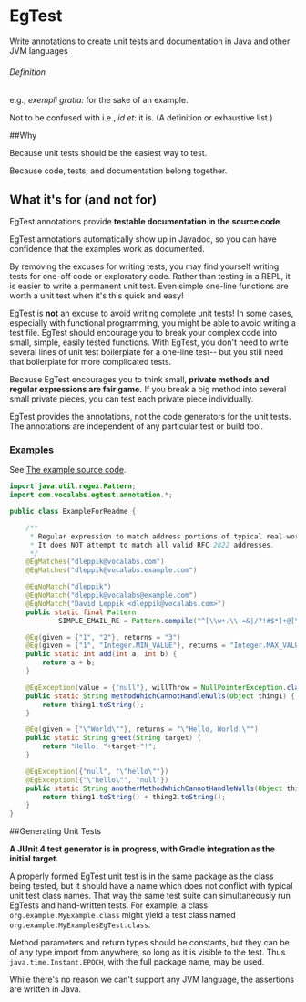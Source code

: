 # EgTest
Write annotations to create unit tests and documentation in Java and other JVM languages

###### Definition
e.g., _exempli gratia:_ for the sake of an example.

Not to be confused with i.e., _id et_: it is. (A definition or exhaustive list.)

##Why

Because unit tests should be the easiest way to test.

Because code, tests, and documentation belong together.

## What it's for (and not for)
EgTest annotations provide **testable documentation in the source code**.

EgTest annotations automatically show up in Javadoc, so you can have confidence that the examples work as documented.

By removing the excuses for writing tests, you may find yourself writing tests for one-off code or exploratory code. 
Rather than testing in a REPL, it is easier to write a permanent unit test. Even simple one-line functions are worth a 
unit test when it's this quick and easy!

EgTest is **not** an excuse to avoid writing complete unit tests! In some cases, especially
with functional programming, you might be able to avoid writing a test file. EgTest should encourage you to 
break your complex code into small, simple, easily tested functions. With EgTest, you don't need to write several lines
of unit test boilerplate for a one-line test-- but you still need that boilerplate for more complicated tests.

Because EgTest encourages you to think small, **private methods and regular expressions are fair game.** If you break a 
big method into several small private pieces, you can test each private piece individually.

EgTest provides the annotations, not the code generators for the unit tests. The annotations are independent of any
particular test or build tool.

### Examples

See [The example source code](https://github.com/dleppik/EgTest/tree/master/annotation-examples/src/main/java/com/vocalabs/egtest/example).

```Java
import java.util.regex.Pattern;
import com.vocalabs.egtest.annotation.*;

public class ExampleForReadme {

    /**
     * Regular expression to match address portions of typical real-world email addresses.
     * It does NOT attempt to match all valid RFC 2822 addresses.
     */
    @EgMatches("dleppik@vocalabs.com")
    @EgMatches("dleppik@vocalabs.example.com")

    @EgNoMatch("dleppik")
    @EgNoMatch("dleppik@vocalabs@example.com")
    @EgNoMatch("David Leppik <dleppik@vocalabs.com>")
    public static final Pattern
            SIMPLE_EMAIL_RE = Pattern.compile("^[\\w+.\\-=&|/?!#$*]+@[\\w.\\-]+\\.[\\w]+$");

    @Eg(given = {"1", "2"}, returns = "3")
    @Eg(given = {"1", "Integer.MIN_VALUE"}, returns = "Integer.MAX_VALUE")
    public static int add(int a, int b) {
        return a + b;
    }

    @EgException(value = {"null"}, willThrow = NullPointerException.class)
    public static String methodWhichCannotHandleNulls(Object thing1) {
        return thing1.toString();
    }

    @Eg(given = {"\"World\""}, returns = "\"Hello, World!\"")
    public static String greet(String target) {
        return "Hello, "+target+"!";
    }

    @EgException({"null", "\"hello\""})
    @EgException({"\"hello\"", "null"})
    public static String anotherMethodWhichCannotHandleNulls(Object thing1, Object thing2) {
        return thing1.toString() + thing2.toString();
    }
}
```

##Generating Unit Tests

**A JUnit 4 test generator is in progress, with Gradle integration as the initial target.**

A properly formed EgTest unit test is in the same package as the class being tested, but it should have a name which
does not conflict with typical unit test class names. That way the same test suite can simultaneously run EgTests and 
hand-written tests. For example, a class `org.example.MyExample.class` might yield a test class named 
`org.example.MyExample$EgTest.class`.

Method parameters and return types should be constants, but they can be of any type import from anywhere, so long as 
it is visible to the test. Thus `java.time.Instant.EPOCH`, with the full package name, may be used.

While there's no reason we can't support any JVM language, the assertions are written in Java.
